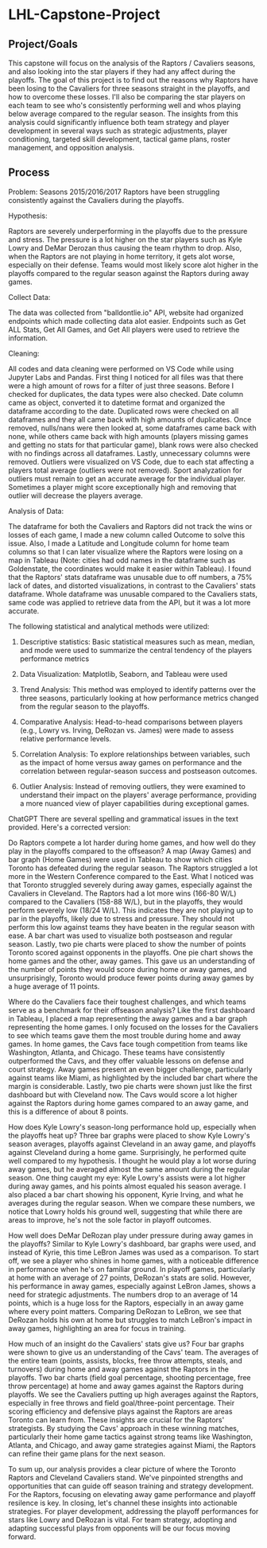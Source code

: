 # LHL-Capstone-Project

## Project/Goals
This capstone will focus on the analysis of the Raptors / Cavaliers seasons, and also looking into the star players if they had any affect during the playoffs. The goal of this project is to find out the reasons why Raptors have been losing to the Cavaliers for three seasons straight in the playoffs, and how to overcome these losses. I'll also be comparing the star players on each team to see who's consistently performing well and whos playing below average compared to the regular season. The insights from this analysis could significantly influence both team strategy and player development in several ways such as strategic adjustments, player conditioning, targeted skill development, tactical game plans, roster management, and opposition analysis.

## Process
Problem: 
Seasons 2015/2016/2017 Raptors have been struggling consistently against the Cavaliers during the playoffs.

Hypothesis: 

Raptors are severely underperforming in the playoffs due to the pressure and stress. The pressure is a lot higher on the star players such as Kyle Lowry and DeMar Derozan thus causing the team rhythm to drop. Also, when the Raptors are not playing in home territory, it gets alot worse, especially on their defense. Teams would most likely score alot higher in the playoffs compared to the regular season against the Raptors during away games.

Collect Data:
 
The data was collected from "balldontlie.io" API, website had organized endpoints which made collecting data alot easier. Endpoints such as Get ALL Stats, Get All Games, and Get All players were used to retrieve the information.

Cleaning: 

All codes and data cleaning were performed on VS Code while using Jupyter Labs and Pandas. First thing I noticed for all files was that there were a high amount of rows for a filter of just three seasons. Before I checked for duplicates, the data types were also checked. Date column came as object, converted it to datetime format and organized the dataframe according to the date. Duplicated rows were checked on all dataframes and they all came back with high amounts of duplicates. Once removed, nulls/nans were then looked at, some dataframes came back with none, while others came back with high amounts (players missing games and getting no stats for that particular game), blank rows were also checked with no findings across all dataframes. Lastly, unnecessary columns were removed. Outliers were visualized on VS Code, due to each stat affecting a players total average (outliers were not removed). Sport analyzation for outliers must remain to get an accurate average for the individual player. Sometimes a player might score exceptionally high and removing that outlier will decrease the players average.

Analysis of Data: 

The dataframe for both the Cavaliers and Raptors did not track the wins or losses of each game, I made a new column called Outcome to solve this issue. Also, I made a Latitude and Longitude column for home team columns so that I can later visualize where the Raptors were losing on a map in Tableau (Note: cities had odd names in the dataframe such as Goldenstate, the coordinates would make it easier within Tableau). I found that the Raptors' stats dataframe was unusable due to off numbers, a 75% lack of dates, and distorted visualizations, in contrast to the Cavaliers' stats dataframe. Whole dataframe was unusable compared to the Cavaliers stats, same code was applied to retrieve data from the API, but it was a lot more accurate. 

The following statistical and analytical methods were utilized:
1. Descriptive statistics: Basic statistical measures such as mean, median, and mode were used to summarize the central tendency of the players performance metrics

2. Data Visualization: Matplotlib, Seaborn, and Tableau were used

3. Trend Analysis: This method was employed to identify patterns over the three seasons, particularly looking at how performance metrics changed from the regular season to the playoffs.

4. Comparative Analysis: Head-to-head comparisons between players (e.g., Lowry vs. Irving, DeRozan vs. James) were made to assess relative performance levels.

5. Correlation Analysis: To explore relationships between variables, such as the impact of home versus away games on performance and the correlation between regular-season success and postseason outcomes.

6. Outlier Analysis: Instead of removing outliers, they were examined to understand their impact on the players' average performance, providing a more nuanced view of player capabilities during exceptional games.



ChatGPT
There are several spelling and grammatical issues in the text provided. Here's a corrected version:

Do Raptors compete a lot harder during home games, and how well do they play in the playoffs compared to the offseason? A map (Away Games) and bar graph (Home Games) were used in Tableau to show which cities Toronto has defeated during the regular season. The Raptors struggled a lot more in the Western Conference compared to the East. What I noticed was that Toronto struggled severely during away games, especially against the Cavaliers in Cleveland. The Raptors had a lot more wins (166-80 W/L) compared to the Cavaliers (158-88 W/L), but in the playoffs, they would perform severely low (18/24 W/L). This indicates they are not playing up to par in the playoffs, likely due to stress and pressure. They should not perform this low against teams they have beaten in the regular season with ease. A bar chart was used to visualize both postseason and regular season. Lastly, two pie charts were placed to show the number of points Toronto scored against opponents in the playoffs. One pie chart shows the home games and the other, away games. This gave us an understanding of the number of points they would score during home or away games, and unsurprisingly, Toronto would produce fewer points during away games by a huge average of 11 points.

Where do the Cavaliers face their toughest challenges, and which teams serve as a benchmark for their offseason analysis? Like the first dashboard in Tableau, I placed a map representing the away games and a bar graph representing the home games. I only focused on the losses for the Cavaliers to see which teams gave them the most trouble during home and away games. In home games, the Cavs face tough competition from teams like Washington, Atlanta, and Chicago. These teams have consistently outperformed the Cavs, and they offer valuable lessons on defense and court strategy. Away games present an even bigger challenge, particularly against teams like Miami, as highlighted by the included bar chart where the margin is considerable. Lastly, two pie charts were shown just like the first dashboard but with Cleveland now. The Cavs would score a lot higher against the Raptors during home games compared to an away game, and this is a difference of about 8 points.

How does Kyle Lowry's season-long performance hold up, especially when the playoffs heat up? Three bar graphs were placed to show Kyle Lowry's season averages, playoffs against Cleveland in an away game, and playoffs against Cleveland during a home game. Surprisingly, he performed quite well compared to my hypothesis. I thought he would play a lot worse during away games, but he averaged almost the same amount during the regular season. One thing caught my eye: Kyle Lowry's assists were a lot higher during away games, and his points almost equaled his season average. I also placed a bar chart showing his opponent, Kyrie Irving, and what he averages during the regular season. When we compare these numbers, we notice that Lowry holds his ground well, suggesting that while there are areas to improve, he's not the sole factor in playoff outcomes.

How well does DeMar DeRozan play under pressure during away games in the playoffs? Similar to Kyle Lowry's dashboard, bar graphs were used, and instead of Kyrie, this time LeBron James was used as a comparison. To start off, we see a player who shines in home games, with a noticeable difference in performance when he's on familiar ground. In playoff games, particularly at home with an average of 27 points, DeRozan's stats are solid. However, his performance in away games, especially against LeBron James, shows a need for strategic adjustments. The numbers drop to an average of 14 points, which is a huge loss for the Raptors, especially in an away game where every point matters. Comparing DeRozan to LeBron, we see that DeRozan holds his own at home but struggles to match LeBron's impact in away games, highlighting an area for focus in training.

How much of an insight do the Cavaliers' stats give us? Four bar graphs were shown to give us an understanding of the Cavs' team. The averages of the entire team (points, assists, blocks, free throw attempts, steals, and turnovers) during home and away games against the Raptors in the playoffs. Two bar charts (field goal percentage, shooting percentage, free throw percentage) at home and away games against the Raptors during playoffs. We see the Cavaliers putting up high averages against the Raptors, especially in free throws and field goal/three-point percentage. Their scoring efficiency and defensive plays against the Raptors are areas Toronto can learn from. These insights are crucial for the Raptors' strategists. By studying the Cavs' approach in these winning matches, particularly their home game tactics against strong teams like Washington, Atlanta, and Chicago, and away game strategies against Miami, the Raptors can refine their game plans for the next season.

To sum up, our analysis provides a clear picture of where the Toronto Raptors and Cleveland Cavaliers stand. We've pinpointed strengths and opportunities that can guide off season training and strategy development. For the Raptors, focusing on elevating away game performance and playoff resilence is key. In closing, let's channel these insights into actionable strategies. For player development, addressing the playoff performances for stars like Lowry and DeRozan is vital. For team strategy, adopting and adapting successful plays from opponents will be our focus moving forward.
